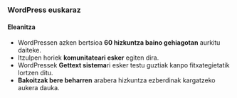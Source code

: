 ### WordPress euskaraz
#### Eleanitza

- WordPressen azken bertsioa **60 hizkuntza baino gehiagotan** aurkitu daiteke.
- Itzulpen horiek **komunitateari esker** egiten dira.
- WordPressek **Gettext sistema**ri esker testu guztiak kanpo fitxategietatik lortzen ditu.
- **Bakoitzak bere beharren** arabera hizkuntza ezberdinak kargatzeko aukera dauka.